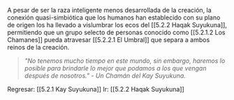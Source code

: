 
A pesar de ser la raza inteligente menos desarrollada de la creación, la conexión quasi-simbiótica que los humanos han establecido con su plano de origen los ha llevado a vislumbrar los ecos del  [[5.2.2 Haqak Suyukuna]], permitiendo que un grupo selecto de personas conocido como [[5.2.1.2 Los Chamanes]] pueda atravesar [[5.2.2.1 El Umbral]] que separa a ambos reinos de la creación.

> _"No tenemos mucho tiempo en este mundo, sin embargo, haremos lo posible para brindarle lo mejor que podamos a los que vengan después de nosotros." - Un Chamán del Kay Suyukuna._


Regresar: [[5.2.1 Kay Suyukuna]]
Ir: [[5.2.2 Haqak Suyukuna]]
